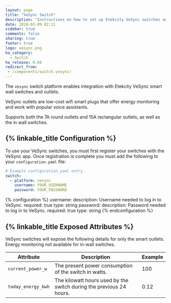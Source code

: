```yaml
---
layout: page
title: "VeSync Switch"
description: "Instructions on how to set up Etekcity VeSync switches and outlets within Home Assistant."
date: 2018-03-09 02:11
sidebar: true
comments: false
sharing: true
footer: true
logo: vesync.png
ha_category:
  - Switch
ha_release: 0.66
redirect_from:
 - /components/switch.vesync/
---
```


The `vesync` switch platform enables integration with Etekcity VeSync smart wall switches and outlets.

VeSync outlets are low-cost wifi smart plugs that offer energy monitoring and work with popular voice assistants.

Supports both the 7A round outlets and 15A rectangular outlets, as well as the in wall switches.

## {% linkable_title Configuration %}

To use your VeSync switches, you must first register your switches with the VeSync app. Once registration is complete you must add the following to your `configuration.yaml` file:

```yaml
# Example configuration.yaml entry
switch:
  - platform: vesync
    username: YOUR_USERNAME
    password: YOUR_PASSWORD
```

{% configuration %}
username:
  description: Username needed to log in to VeSync.
  required: true
  type: string
password:
  description: Password needed to log in to VeSync.
  required: true
  type: string
{% endconfiguration %}

## {% linkable_title Exposed Attributes %}

VeSync switches will expose the following details for only the smart outlets. Energy monitoring not available for in-wall switches.

| Attribute           | Description                                                         | Example         |
| ------------------- | ------------------------------------------------------------------- | --------------- |
| `current_power_w`   | The present power consumption of the switch in watts.               | 100             |
| `today_energy_kwh`  | The kilowatt hours used by the switch during the previous 24 hours. | 0.12            |
